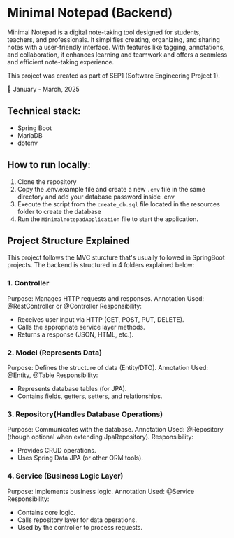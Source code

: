 # Minimal Notepad (Backend)
Minimal Notepad is a digital note-taking tool designed for students, teachers, and professionals. It simplifies creating, organizing, and sharing notes with a user-friendly interface. With features like tagging, annotations, and collaboration, it enhances learning and teamwork and offers a seamless and efficient note-taking experience.

This project was created as part of SEP1 (Software Engineering Project 1).

📆 January - March, 2025

## Technical stack:
- Spring Boot
- MariaDB
- dotenv

## How to run locally:
1) Clone the repository
2) Copy the .env.example file and create a new `.env` file in the same directory and add your database password inside .env
3) Execute the script from the `create_db.sql` file located in the resources folder to create the database
4) Run the `MinimalnotepadApplication` file to start the application.

## Project Structure Explained
This project follows the MVC sturcture that's usually followed in SpringBoot projects. The backend is structured in 4 folders explained below:

### 1. Controller 

Purpose: Manages HTTP requests and responses.
Annotation Used: @RestController or @Controller
Responsibility:
* Receives user input via HTTP (GET, POST, PUT, DELETE).
* Calls the appropriate service layer methods.
* Returns a response (JSON, HTML, etc.).

### 2.  Model (Represents Data)
Purpose: Defines the structure of data (Entity/DTO).
Annotation Used: @Entity, @Table
Responsibility:
* Represents database tables (for JPA).
* Contains fields, getters, setters, and relationships.

### 3. Repository(Handles Database Operations)
Purpose: Communicates with the database.
Annotation Used: @Repository (though optional when extending JpaRepository).
Responsibility:
* Provides CRUD operations. 
* Uses Spring Data JPA (or other ORM tools).

### 4. Service (Business Logic Layer)
Purpose: Implements business logic.
Annotation Used: @Service
Responsibility:
* Contains core logic. 
* Calls repository layer for data operations.
* Used by the controller to process requests.
